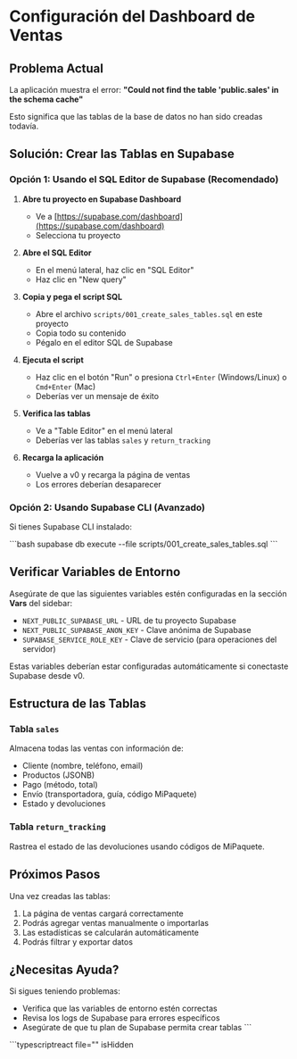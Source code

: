 # Configuración del Dashboard de Ventas

## Problema Actual

La aplicación muestra el error: **"Could not find the table 'public.sales' in the schema cache"**

Esto significa que las tablas de la base de datos no han sido creadas todavía.

## Solución: Crear las Tablas en Supabase

### Opción 1: Usando el SQL Editor de Supabase (Recomendado)

1. **Abre tu proyecto en Supabase Dashboard**
   - Ve a [https://supabase.com/dashboard](https://supabase.com/dashboard)
   - Selecciona tu proyecto

2. **Abre el SQL Editor**
   - En el menú lateral, haz clic en "SQL Editor"
   - Haz clic en "New query"

3. **Copia y pega el script SQL**
   - Abre el archivo `scripts/001_create_sales_tables.sql` en este proyecto
   - Copia todo su contenido
   - Pégalo en el editor SQL de Supabase

4. **Ejecuta el script**
   - Haz clic en el botón "Run" o presiona `Ctrl+Enter` (Windows/Linux) o `Cmd+Enter` (Mac)
   - Deberías ver un mensaje de éxito

5. **Verifica las tablas**
   - Ve a "Table Editor" en el menú lateral
   - Deberías ver las tablas `sales` y `return_tracking`

6. **Recarga la aplicación**
   - Vuelve a v0 y recarga la página de ventas
   - Los errores deberían desaparecer

### Opción 2: Usando Supabase CLI (Avanzado)

Si tienes Supabase CLI instalado:

\`\`\`bash
supabase db execute --file scripts/001_create_sales_tables.sql
\`\`\`

## Verificar Variables de Entorno

Asegúrate de que las siguientes variables estén configuradas en la sección **Vars** del sidebar:

- `NEXT_PUBLIC_SUPABASE_URL` - URL de tu proyecto Supabase
- `NEXT_PUBLIC_SUPABASE_ANON_KEY` - Clave anónima de Supabase
- `SUPABASE_SERVICE_ROLE_KEY` - Clave de servicio (para operaciones del servidor)

Estas variables deberían estar configuradas automáticamente si conectaste Supabase desde v0.

## Estructura de las Tablas

### Tabla `sales`
Almacena todas las ventas con información de:
- Cliente (nombre, teléfono, email)
- Productos (JSONB)
- Pago (método, total)
- Envío (transportadora, guía, código MiPaquete)
- Estado y devoluciones

### Tabla `return_tracking`
Rastrea el estado de las devoluciones usando códigos de MiPaquete.

## Próximos Pasos

Una vez creadas las tablas:

1. La página de ventas cargará correctamente
2. Podrás agregar ventas manualmente o importarlas
3. Las estadísticas se calcularán automáticamente
4. Podrás filtrar y exportar datos

## ¿Necesitas Ayuda?

Si sigues teniendo problemas:
- Verifica que las variables de entorno estén correctas
- Revisa los logs de Supabase para errores específicos
- Asegúrate de que tu plan de Supabase permita crear tablas
\`\`\`

\`\`\`typescriptreact file="" isHidden
